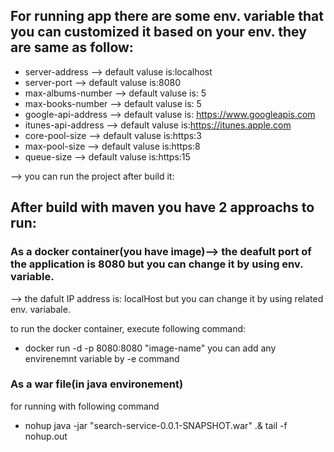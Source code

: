 ## For running app there are some env. variable that you can customized it based on your env. they are same as follow:
- server-address --> default valuse is:localhost
- server-port --> default valuse is:8080
- max-albums-number --> default valuse is: 5
- max-books-number --> default valuse is: 5
- google-api-address --> default valuse is: https://www.googleapis.com
- itunes-api-address --> default valuse is:https://itunes.apple.com
- core-pool-size --> default valuse is:https:3
- max-pool-size --> default valuse is:https:8
- queue-size --> default valuse is:https:15

--> you can run the project after build it:
## After build with maven you have 2 approachs to run:

### As a docker container(you have image)--> the deafult port of the application is 8080 but you can change it by using env. variable.
--> the dafult IP address is: localHost but you can change it by using related env. variabale.

to run the docker container, execute following command:
- docker run -d -p 8080:8080 "image-name"
 you can add any envirenemnt variable by -e command

### As a war file(in java environement)
 for running with following command
 - nohup java -jar "search-service-0.0.1-SNAPSHOT.war" .& tail -f nohup.out 
